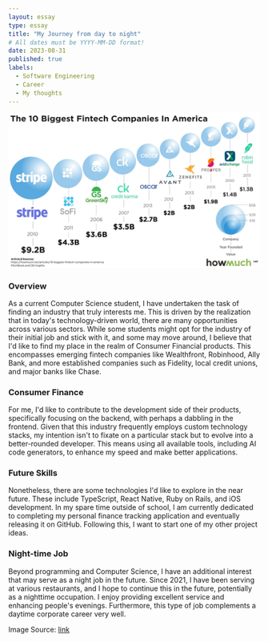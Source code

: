 ```yaml
---
layout: essay
type: essay
title: "My Journey from day to night"
# All dates must be YYYY-MM-DD format!
date: 2023-08-31
published: true
labels:
  - Software Engineering
  - Career
  - My thoughts
---
```

<p align="center">
  <img  src="../img/project_images/fintech.jpeg">
</p>

### Overview
As a current Computer Science student, I have undertaken the task of finding an industry that truly interests me. This is driven by the realization that in today's technology-driven world, there are many opportunities across various sectors. While some students might opt for the industry of their initial job and stick with it, and some may move around, I believe that I'd like to find my place in the realm of Consumer Financial products. This encompasses emerging fintech companies like Wealthfront, Robinhood, Ally Bank, and more established companies such as Fidelity, local credit unions, and major banks like Chase.

### Consumer Finance
For me, I'd like to contribute to the development side of their products, specifically focusing on the backend, with perhaps a dabbling in the frontend. Given that this industry frequently employs custom technology stacks, my intention isn't to fixate on a particular stack but to evolve into a better-rounded developer. This means using all available tools, including AI code generators, to enhance my speed and make better applications.

### Future Skills
Nonetheless, there are some technologies I'd like to explore in the near future. These include TypeScript, React Native, Ruby on Rails, and iOS development. In my spare time outside of school, I am currently dedicated to completing my personal finance tracking application and eventually releasing it on GitHub. Following this, I want to start one of my other project ideas.

### Night-time Job
Beyond programming and Computer Science, I have an additional interest that may serve as a night job in the future. Since 2021, I have been serving at various restaurants, and I hope to continue this in the future, potentially as a nighttime occupation. I enjoy providing excellent service and enhancing people's evenings. Furthermore, this type of job complements a daytime corporate career very well.

Image Source: <a href="https://howmuch.net/articles/10-biggest-fintech-companies-in-america"> link </a>
